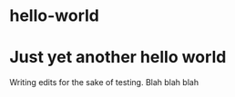 # hello-world
Just yet another hello world
======================================
Writing edits for the sake of testing.
Blah blah blah
